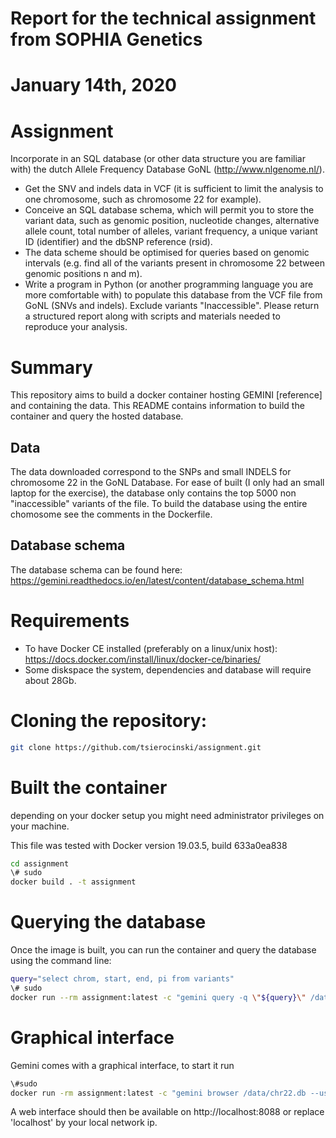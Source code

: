 # Report for the technical assignment from SOPHIA Genetics
# January 14th, 2020


# Assignment

Incorporate in an SQL database (or other data structure you are familiar with) the dutch Allele Frequency Database GoNL (http://www.nlgenome.nl/).
- Get the SNV and indels data in VCF (it is sufficient to limit the analysis to one chromosome, such as chromosome 22 for example).
- Conceive an SQL database schema, which will permit you to store the variant data, such as genomic position, nucleotide changes, alternative allele count, total number of alleles, variant frequency, a unique variant ID (identifier) and the dbSNP reference (rsid).
- The data scheme should be optimised for queries based on genomic intervals (e.g. find all of the variants present in chromosome 22 between genomic positions n and m).
- Write a program in Python (or another programming language you are more comfortable with) to populate this database from the VCF file from GoNL (SNVs and indels). Exclude variants "Inaccessible".
Please return a structured report along with scripts and materials needed to reproduce your analysis.


# Summary
This repository aims to build a docker container hosting GEMINI [reference] and containing the data. This README contains information to build the container and query the hosted database.

## Data
The data downloaded correspond to the SNPs and small INDELS for chromosome 22 in the GoNL Database. For ease of built (I only had an small laptop for the exercise), the database only contains the top 5000 non "inaccessible" variants of the file. To build the database using the entire chomosome see the comments in the Dockerfile.

## Database schema
The database schema can be found here: https://gemini.readthedocs.io/en/latest/content/database_schema.html

# Requirements
- To have Docker CE installed (preferably on a linux/unix host): https://docs.docker.com/install/linux/docker-ce/binaries/
- Some diskspace the system, dependencies and database will require about 28Gb.

# Cloning the repository:

```bash
git clone https://github.com/tsierocinski/assignment.git
```

# Built the container

depending on your docker setup you might need administrator privileges on your machine.

This file was tested with Docker version 19.03.5, build 633a0ea838

```bash
cd assignment
\# sudo
docker build . -t assignment
```

# Querying the database

Once the image is built, you can run the container and query the database using the command line:

```bash
query="select chrom, start, end, pi from variants"
\# sudo
docker run --rm assignment:latest -c "gemini query -q \"${query}\" /data/chr22.db"

```

# Graphical interface

Gemini comes with a graphical interface, to start it run

```bash
\#sudo
docker run -rm assignment:latest -c "gemini browser /data/chr22.db --use builtin"
```

A web interface should then be available on http://localhost:8088 or replace 'localhost' by your local network ip.


